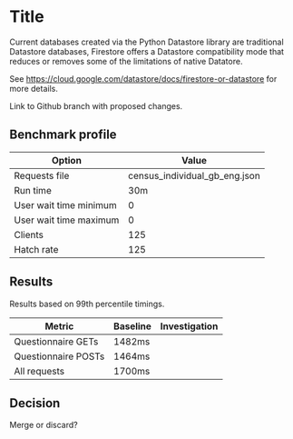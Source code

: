 # Title

Current databases created via the Python Datastore library are traditional Datastore databases, Firestore offers a Datastore compatibility mode that reduces or removes some of the limitations of native Datatore.

See https://cloud.google.com/datastore/docs/firestore-or-datastore for more details.

Link to Github branch with proposed changes.

## Benchmark profile

| Option | Value |
|--------|-------|
| Requests file | census_individual_gb_eng.json |
| Run time | 30m |
| User wait time minimum | 0 |
| User wait time maximum | 0 |
| Clients | 125 |
| Hatch rate | 125 |

## Results

Results based on 99th percentile timings.

| Metric | Baseline | Investigation |
|--------|----------|--------------|
| Questionnaire GETs | 1482ms | |
| Questionnaire POSTs | 1464ms| |
| All requests | 1700ms | |

## Decision

Merge or discard?
